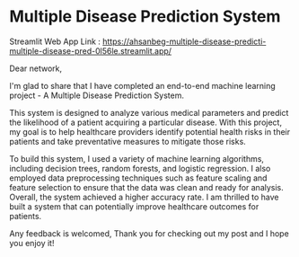 # Multiple Disease Prediction System

Streamlit Web App Link : https://ahsanbeg-multiple-disease-predicti-multiple-disease-pred-0l56le.streamlit.app/ 

Dear network, 

I'm glad to share that I have completed an end-to-end machine learning project - A Multiple Disease Prediction System.

This system is designed to analyze various medical parameters and predict the likelihood of a patient acquiring a particular disease. With this project, my goal is to help healthcare providers identify potential health risks in their patients and take preventative measures to mitigate those risks.

To build this system, I used a variety of machine learning algorithms, including decision trees, random forests, and logistic regression. I also employed data preprocessing techniques such as feature scaling and feature selection to ensure that the data was clean and ready for analysis.
Overall, the system achieved a higher accuracy rate. I am thrilled to have built a system that can potentially improve healthcare outcomes for patients.

Any feedback is welcomed, Thank you for checking out my post and I hope you enjoy it!
